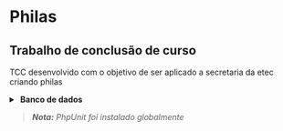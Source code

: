 # Philas

## Trabalho de conclusão de curso

TCC desenvolvido com o objetivo de ser aplicado a secretaria da etec criando philas

<details style="width: max-content; white-space: pre !important; overflow-x: scroll !important;">
  <summary> <b>Banco de dados</b> </summary>

  > ```sql
  > -- CRIA O BANCO
  > CREATE DATABASE `philas`; -- COMMENT 'TCC: Philas, Sistema gerenciador de atendimentos'
  >
  > -- CRIA A TABEAL USUÁRIO
  > CREATE TABLE `philas`.`usuario` (
  >   `id`        INT           NOT NULL  AUTO_INCREMENT  COMMENT 'ID do usuário',
  >   `nome`      VARCHAR(255)  NULL                      COMMENT 'Nome do usuário',
  >   `login`     VARCHAR(255)  NOT NULL                  COMMENT 'Usuário do usuário no login',
  >   `senha`     VARCHAR(255)  NOT NULL                  COMMENT 'Senha que do usuário no login',
  >   `email`     VARCHAR(255)  NULL                      COMMENT 'E-mail para contato do usuário',
  >   `telefone`  VARCHAR(20)   NULL                      COMMENT 'Telefone para contato do usuário',
  >   `cpf`       VARCHAR(14)   NOT NULL                  COMMENT 'Campo para validação do usuário (?)',
  >   `tipo`      VARCHAR(255)  NOT NULL  DEFAULT 'Comum' COMMENT 'Definição dos privilégios do usuário',
  >   PRIMARY KEY (`id`),
  >   UNIQUE `login_unique` (`login`)
  > ) ENGINE = InnoDB CHARSET = utf8 COLLATE utf8_general_ci COMMENT = 'Tabela para dados do usuário';
  >
  > -- CRIA A TABELA MOTIVO
  > CREATE TABLE `philas`.`motivo` (
  >   `id`              INT             NOT NULL AUTO_INCREMENT COMMENT 'ID do motivo',
  >   `descricao`       VARCHAR(255)    NOT NULL                COMMENT 'Título do motivo (e.g. Matrícula)',
  >   `tempo_previsto`  INT             NOT NULL                COMMENT 'Tempo previsto para dado motivo',
  >   PRIMARY KEY (`id`),
  >   UNIQUE `descricao_unique` (`descricao`)
  > ) ENGINE = InnoDB CHARSET = utf8 COLLATE utf8_general_ci COMMENT = 'Tabela para complementar o atendimento (chave estrangeira)';
  >
  > -- CRIA A TABELA ATENDIMENTO
  > CREATE TABLE `philas`.`atendimento` (
  >   `id`              INT       NOT NULL AUTO_INCREMENT COMMENT 'ID do atendimento',
  >   `cod_motivo`      INT       NULL                    COMMENT 'Chave Estrangeria para complemento',
  >   `descricao`       TEXT      NULL                    COMMENT 'Descrição fornecida pelo atendido sobre seu atendimento',
  >   `tempo_previsto`  INT       NULL                    COMMENT 'Tempo previsto fornecido pelo funcionário para o atendimento',
  >   `data_marcada`    DATETIME  NULL                    COMMENT 'Data marcada para o atendimento',
  >   `data_iniciada`   DATETIME  NULL                    COMMENT 'Data de início do atendimento',
  >   `data_finalizada` DATETIME  NULL                    COMMENT 'Data de finalização do atendimento',
  >   `cod_atendido`    INT       NULL                    COMMENT 'Chave Estrangeira do usuário que será atendido',
  >   `cod_atendente`   INT       NULL                    COMMENT 'Chave Estrangeira do usuário que realizará o atendimento',
  >   PRIMARY KEY (`id`)
  > ) ENGINE = InnoDB CHARSET = utf8 COLLATE utf8_general_ci COMMENT = 'Tabela para dados do atendimento';
  >
  > -- ADICIONA CONSTRAINS ÀS CHAVES ESTRANGEIRAS NA TABELA ATENDIEMENTO
  > ALTER TABLE `philas`.`atendimento`
  >   ADD CONSTRAINT `fk_id_motivo`
  >     FOREIGN KEY (`cod_motivo`) REFERENCES `motivo`(`id`) ON DELETE RESTRICT ON UPDATE RESTRICT,
  >   ADD CONSTRAINT `fk_id_usuario_ato`
  >     FOREIGN KEY (`cod_atendido`) REFERENCES `usuario`(`id`) ON DELETE RESTRICT ON UPDATE RESTRICT,
  >   ADD CONSTRAINT `fk_id_usuario_ate`
  >     FOREIGN KEY (`cod_atendente`) REFERENCES `usuario`(`id`) ON DELETE RESTRICT ON UPDATE RESTRICT;
  >
  > -- INSERÇÃO DE NECESSÁRIOS (user: Admin, password: admin)
  > INSERT INTO `philas`.`usuario`
  >   (`id`, `nome`, `login`, `senha`, `email`, `telefone`, `cpf`, `tipo`)
  > VALUES
  >   (NULL, 'Lorem ipsum dolor sit amet', 'Admin', '$2y$10$mbkpPmoCjCCFqZvqJSD8b.UCEZoL8uTIFk4vIavTcDuV912PXZ3QK', 'admin@example.com', '11111111111', '95788537002', 'Admin');
  > ```
</details>

> ***Nota:** PhpUnit foi instalado globalmente*